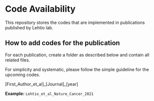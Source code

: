 # Code Availability
This repository stores the codes that are implemented in publications published by Lehtio lab.

## How to add codes for the publication
For each publication, create a folder as described below and contain all related files. 

For simplicity and systematic, please follow the simple guideline for the upcoming codes.

[First_Author_et_al]\_[Journal]\_[year] 

**Example:** `Lehtio_et_al_Nature_Cancer_2021`
 
